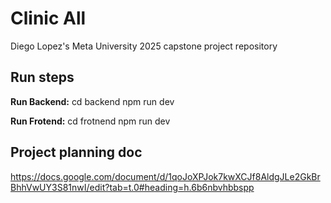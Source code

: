 # Clinic All
Diego Lopez's Meta University 2025 capstone project repository

## Run steps
**Run Backend:**
cd backend
npm run dev

**Run Frotend:**
cd frotnend
npm run dev

## Project planning doc
https://docs.google.com/document/d/1qoJoXPJok7kwXCJf8AldgJLe2GkBrBhhVwUY3S81nwI/edit?tab=t.0#heading=h.6b6nbvhbbspp
